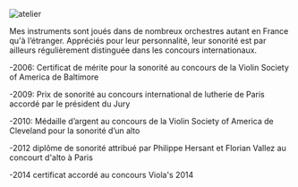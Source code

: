 ![atelier](https://lutherie.github.io/page3/files/stacks_image_18_1.png)

Mes instruments sont joués dans de nombreux orchestres autant en France qu'à l’étranger. 
Appréciés pour leur personnalité, leur sonorité est par ailleurs régulièrement distinguée dans les concours internationaux.


-2006: Certificat de mérite pour la sonorité au concours de la Violin Society of America de Baltimore

-2009: Prix de sonorité au concours international de lutherie de Paris accordé par le président du Jury

-2010: Médaille d’argent au concours de la Violin Society of America de Cleveland pour la sonorité d’un alto

-2012 diplôme de sonorité attribué par Philippe Hersant et Florian Vallez
au concourt d'alto à Paris

-2014 certificat accordé au concours Viola's 2014
